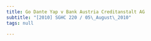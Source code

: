 ```yaml
---
title: Go Dante Yap v Bank Austria Creditanstalt AG
subtitle: "[2010] SGHC 220 / 05\_August\_2010"
tags: null

---
```


